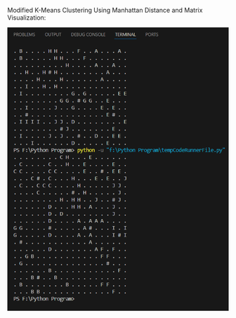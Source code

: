 Modified K-Means Clustering Using Manhattan Distance and Matrix Visualization:

![Output](ScreenShot/kmeans_manhattan.py.png)


